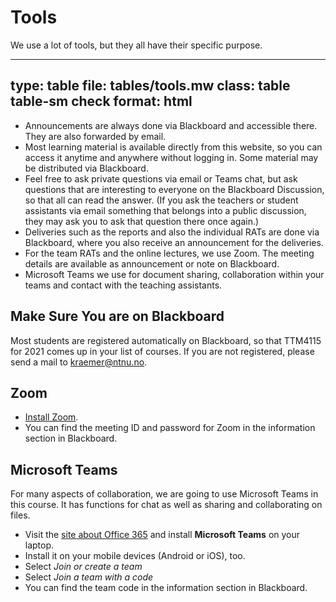 # Tools

We use a lot of tools, but they all have their specific purpose. 


---
type: table
file: tables/tools.mw
class: table table-sm check
format: html
---


* Announcements are always done via Blackboard and accessible there. They are also forwarded by email. 
* Most learning material is available directly from this website, so you can access it anytime and anywhere without logging in. Some material may be distributed via Blackboard.
* Feel free to ask private questions via email or Teams chat, but ask questions that are interesting to everyone on the Blackboard Discussion, so that all can read the answer. (If you ask the teachers or student assistants via email something that belongs into a public discussion, they may ask you to ask that question there once again.) 
* Deliveries such as the reports and also the individual RATs are done via Blackboard, where you also receive an announcement for the deliveries.
* For the team RATs and the online lectures, we use Zoom. The meeting details are available as announcement or note on Blackboard. 
* Microsoft Teams we use for document sharing, collaboration within your teams and contact with the teaching assistants. 


## Make Sure You are on Blackboard

Most students are registered automatically on Blackboard, so that TTM4115 for 2021 comes up in your list of courses. 
If you are not registered, please send a mail to kraemer@ntnu.no.


## Zoom

* [Install Zoom](https://innsida.ntnu.no/wiki/-/wiki/Norsk/zoom+-+last+ned+og+installer).
* You can find the meeting ID and password for Zoom in the information section in Blackboard.


## Microsoft Teams

For many aspects of collaboration, we are going to use Microsoft Teams in this course. It has functions for chat as well as sharing and collaborating on files. 

* Visit the [site about Office 365](https://innsida.ntnu.no/wiki/-/wiki/English/Office+365) and install **Microsoft Teams** on your laptop.
* Install it on your mobile devices (Android or iOS), too.
* Select *Join or create a team*
* Select *Join a team with a code*
* You can find the team code in the information section in Blackboard.
